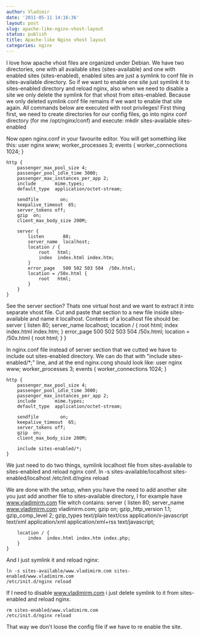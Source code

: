 ```yaml
---
author: Vladimir
date: '2011-05-11 14:16:36'
layout: post
slug: apache-like-nginx-vhost-layout
status: publish
title: Apache-like Nginx vhost layout
categories: nginx
---
```


I love how apache vhost files are organized under Debian. We have
two directories, one with all available sites (sites-available) and
one with enabled sites (sites-enabled), enabled sites are just a
symlink to conf file in sites-available directory. So if we want to
enable one site just symlink it to sites-enabled directory and
reload nginx, also when we need to disable a site we only delete
the symlink for that vhost from sites-enabled. Because we only
deleted symlink conf file remains if we want to enable that site
again. All commands below are executed with root privileges! First
thing first, we need to create directories for our config files, go
into nginx conf directory (for me /opt/nginx/conf) and execute:
    mkdir sites-available sites-enabled

Now open nginx.conf in your favourite editor. You will get
something like this:
    user nginx www;
    worker_processes  3;
    events {
        worker_connections  1024;
    }

    http {
        passenger_max_pool_size 4;
        passenger_pool_idle_time 3000;
        passenger_max_instances_per_app 2;
        include       mime.types;
        default_type  application/octet-stream;

        sendfile        on;
        keepalive_timeout  65;
        server_tokens off;
        gzip  on;
        client_max_body_size 200M;

        server {
            listen       80;
            server_name  localhost;
            location / {
                root   html;
                index  index.html index.htm;
            }
            error_page   500 502 503 504  /50x.html;
            location = /50x.html {
                root   html;
            }
        }
    }

See the server section? Thats one virtual host and we want to
extract it into separate vhost file. Cut and paste that section to
a new file inside sites-available and name it localhost. Contents
of a localhost file should be:
    server {
        listen       80;
        server_name  localhost;
        location / {
            root   html;
            index  index.html index.htm;
        }
        error_page   500 502 503 504  /50x.html;
        location = /50x.html {
            root   html;
        }
    }

In nginx.conf file instead of server section that we cutted we have
to include out sites-enabled directory. We can do that with
"include sites-enabled/\*;" line, and at the end nginx.cong should
look like:
    user nginx www;
    worker_processes  3;
    events {
        worker_connections  1024;
    }

    http {
        passenger_max_pool_size 4;
        passenger_pool_idle_time 3000;
        passenger_max_instances_per_app 2;
        include       mime.types;
        default_type  application/octet-stream;

        sendfile        on;
        keepalive_timeout  65;
        server_tokens off;
        gzip  on;
        client_max_body_size 200M;

        include sites-enabled/*;
    }

We just need to do two things, symlink localhost file from
sites-available to sites-enabled and reload nginx conf.
    ln -s sites-available/localhost sites-enabled/localhost
    /etc/init.d/nginx reload

We are done with the setup, when you have the need to add another
site you just add another file to sites-available directory, I for
example have www.vladimirm.com file witch contains:
    server {
        listen   80;
        server_name www.vladimirm.com vladimirm.com;
        gzip on;
        gzip_http_version 1.1;
        gzip_comp_level 2;
        gzip_types    text/plain text/css
                      application/x-javascript text/xml
                      application/xml application/xml+rss
                      text/javascript;

        location / {
            index  index.html index.htm index.php;
        }
    }

And I just symlink it and reload nginx:

    ln -s sites-available/www.vladimirm.com sites-enabled/www.vladimirm.com
    /etc/init.d/nginx reload

If I need to disable www.vladimirm.com i just delete symlink to it
from sites-enabled and reload nginx.

    rm sites-enabled/www.vladimirm.com
    /etc/init.d/nginx reload

That way we don't loose the config file if we have to re enable the
site.



